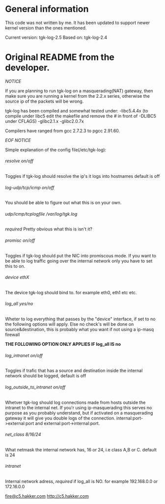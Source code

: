 # General information

This code was not written by me. It has been updated to support newer kernel version than the ones mentioned.

Current version: tgk-log-2.5
Based on: tgk-log-2.4

# Original README from the developer.

*NOTICE*

If you are planning to run tgk-log on a masquerading(NAT) gateway, then
make sure you are running a kernel from the 2.2.x series, otherwise the
source ip of the packets will be wrong.

tgk-log has been compiled and somewhat tested under:
-libc5.4.4x (to compile under libc5 edit the makefile and remove the # 
in front of -DLIBC5 under CFLAGS)
-glibc2.1.x
-glibc2.0.7x

Compilers have ranged from gcc 2.7.2.3 to pgcc 2.91.60.

*EOF NOTICE*

Simple explanation of the config file(/etc/tgk-log):

###### resolve on/off			
Toggles if tgk-log should resolve the ip's it logs into hostnames 
default is off

###### log-udp/tcp/icmp on/off
You should be able to figure out what this is on your own.

###### udp/icmp/tcplogfile /var/log/tgk.log
*required* Pretty obvious what this is isn't it? 

###### promisc on/off
Toggles if tgk-log should put the NIC into promiscous mode. If you want
to be able to log traffic going over the internal network only you have to
set this to on.
  
###### device ethX
The device tgk-log should bind to. for example eth0, eth1 etc etc.

###### log_all yes/no
Wheter to log everything that passes by the "device" interface, if set to no
the following options will apply. Else no check's will be done on
source&destination, this is probably what you want if not using a ip-masq
firewall 
    
**THE FOLLOWING OPTION ONLY APPLIES IF log_all IS no**

###### log_intranet on/off
Toggles if trafic that has a source and destination inside the internal
network should be logged, default is off

###### log_outside_to_intranet on/off
Whetver tgk-log should log connections made from hosts outside the intranet
to the internal net. If you'r using ip-masquerading this serves no purpose
as you probably understand, but if activated on a masquerading gateway it
will give you double logs of the connection. internal:port->external:port 
and external:port->internal:port.

###### net_class 8/16/24
What netmask the internal network has, 16 or 24, i.e class A,B or C.
default is 24

###### intranet <internal network adress>
Internal network adress, *required* if log_all is NO. for example 192.168.0.0
or 172.16.0.0

<fire@c5.hakker.com>
http://c5.hakker.com  
